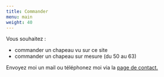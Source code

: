 ```yaml
---
title: Commander
menu: main
weight: 40
---
```

<div class="row">
<div class="col-md-9">
Vous souhaitez :

 - commander un chapeau vu sur ce site
 - commander un chapeau sur mesure (du 50 au 63)

Envoyez moi un mail ou téléphonez moi via la <a href="{{ site.baseurl }}/contact/">page de contact.</a>

</div>
<div class="col-md-3">
<img src="{{ site.baseurl }}/img/a-propos/marie-line-delacroix-atelier-7-2.jpg" alt="" class="img-responsive">
</div>
</div>
